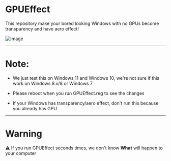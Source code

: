 # GPUEffect
This repository make your bored looking Windows with no GPUs become transparency and have aero effect!

![image](https://github.com/notHyperNexus/GPUEffect/assets/94728590/b30481b6-9a84-4396-8c64-d285e63d36c7)

-----------
# Note:

- We just test this on Windows 11 and Windows 10, we're not sure if this work on Windows 8.x/8 or Windows 7

- Please reboot when you run GPUEffect.reg to see the changes

- If your Windows has transparency/aero effect, don't run this because you already has GPU

---------
# Warning

⚠️ If you run GPUEffect seconds times, we don't know **What** will happen to your computer
